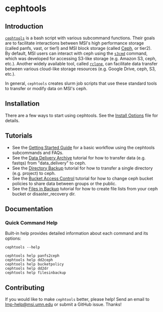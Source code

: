 # cephtools

## Introduction

[`cephtools`](https://github.umn.edu/lmnp/cephtools) is a bash script with various subcommand functions. Their goals are to facilitate interactions between MSI's high performance storage (called panfs, vast, or tier1) and MSI block storage (called [Ceph](https://docs.ceph.com/en/pacific/), or tier2). By default, MSI users can interact with ceph using the [`s3cmd`](https://s3tools.org/usage) command, which was developed for accessing S3-like storage (e.g. Amazon S3, ceph, etc.). Another widely available tool, called [`rclone`](https://rclone.org), can facilitate data transfer between various cloud-like storage resources (e.g. Google Drive, ceph, S3, etc.).

In general, `cephtools` creates slurm job scripts that use these standard tools to transfer or modify data on MSI's ceph.

## Installation

There are a few ways to start using cephtools. See the [Install Options](./install.md) file for details.

## Tutorials

- See the [Getting Started Guide](./doc/vignette_getting_started.md) for a basic workflow using the cephtools subcommands and FAQs.
- See the [Data Delivery Archive](./doc/vignette_dd2ceph.md) tutorial for how to transfer data (e.g. fastqs) from "data_delivery" to ceph.
- See the [Directory Backup](./doc/vignette_panfs2ceph.md) tutorial for how to transfer a single directory (e.g. project) to ceph.
- See the [Bucket Access Control](./doc/vignette_bucketpolicy.md) tutorial for how to change ceph bucket policies to share data between groups or the public.
- See the [Files in Backup](./doc/vignette_filesinbackup.md) tutorial for how to create file lists from your ceph bucket or disaster_recovery dir.

## Documentation

### Quick Command Help

Built-in help provides detailed information about each command and its options:

```
cephtools --help

cephtools help panfs2ceph
cephtools help dd2ceph
cephtools help bucketpolicy
cephtools help dd2dr
cephtools help filesinbackup
```


## Contributing

If you would like to make `cephtools` better, please help! Send an email to [lmp-help@msi.umn.edu](mailto:lmp-help@msi.umn.edu) or submit a GitHub issue. Thanks!
